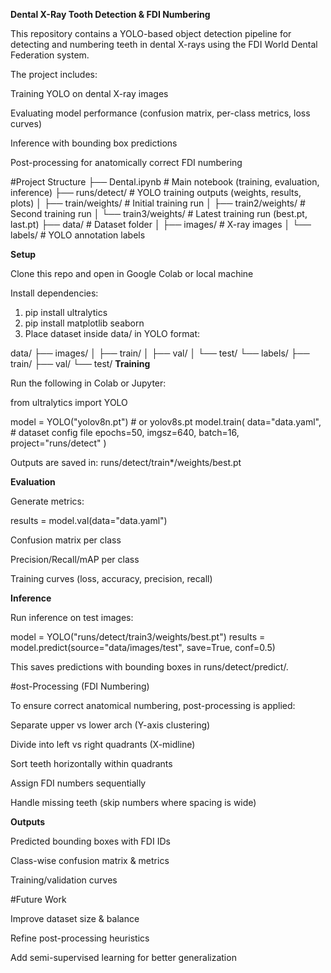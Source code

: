 **Dental X-Ray Tooth Detection & FDI Numbering**

This repository contains a YOLO-based object detection pipeline for detecting and numbering teeth in dental X-rays using the FDI World Dental Federation system.

The project includes:

Training YOLO on dental X-ray images

Evaluating model performance (confusion matrix, per-class metrics, loss curves)

Inference with bounding box predictions

Post-processing for anatomically correct FDI numbering

#Project Structure
├── Dental.ipynb           # Main notebook (training, evaluation, inference)
├── runs/detect/           # YOLO training outputs (weights, results, plots)
│   ├── train/weights/     # Initial training run
│   ├── train2/weights/    # Second training run
│   └── train3/weights/    # Latest training run (best.pt, last.pt)
├── data/                  # Dataset folder
│   ├── images/            # X-ray images
│   └── labels/            # YOLO annotation labels

**Setup**

Clone this repo and open in Google Colab or local machine

Install dependencies:

1. pip install ultralytics
2. pip install matplotlib seaborn
3. Place dataset inside data/ in YOLO format:

data/
├── images/
│   ├── train/
│   ├── val/
│   └── test/
└── labels/
    ├── train/
    ├── val/
    └── test/
**Training**

Run the following in Colab or Jupyter:

from ultralytics import YOLO

model = YOLO("yolov8n.pt")   # or yolov8s.pt
model.train(
    data="data.yaml",        # dataset config file
    epochs=50,
    imgsz=640,
    batch=16,
    project="runs/detect"
)

Outputs are saved in:
runs/detect/train*/weights/best.pt

**Evaluation**

Generate metrics:

results = model.val(data="data.yaml")


Confusion matrix per class

Precision/Recall/mAP per class

Training curves (loss, accuracy, precision, recall)

**Inference**

Run inference on test images:

model = YOLO("runs/detect/train3/weights/best.pt")
results = model.predict(source="data/images/test", save=True, conf=0.5)


This saves predictions with bounding boxes in runs/detect/predict/.

#ost-Processing (FDI Numbering)

To ensure correct anatomical numbering, post-processing is applied:

Separate upper vs lower arch (Y-axis clustering)

Divide into left vs right quadrants (X-midline)

Sort teeth horizontally within quadrants

Assign FDI numbers sequentially

Handle missing teeth (skip numbers where spacing is wide)

**Outputs**

Predicted bounding boxes with FDI IDs

Class-wise confusion matrix & metrics

Training/validation curves

#Future Work

Improve dataset size & balance

Refine post-processing heuristics

Add semi-supervised learning for better generalization
